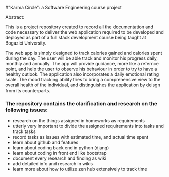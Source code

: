
#"Karma Circle": a Software Engineering course project 
  

  Abstract:

  This is a project repository created to record all the documentation and code necessary to deliver the web application required to be developed and deployed as part of a full stack development course being taught at Bogazici University.

  The web app is simply designed to track calories gained and calories spent during the day. The user will be able track and monitor his progress daily, monthly and annually. The app will provide guidance, more like a refernce point, and help the user to observe his behaviour in order to try to have a healthy outlook. The application also incorporates a daily emotional rating scale. The mood tracking ability tries to bring a comprehensive view to the overall health of the individual, and distinguishes the application by deisgn from its counterparts. 
  
### The repository contains the clarification and research on the following issues:

* research on the things assigned in homeworks as requirements
* utterly very important to divide the assigned requirements into tasks and track tasks
* record tasks as issues with estimated time,  and actual time spent
* learn about github and features
* learn about coding back end in python (djang)
* learn about coding in front end like bootstrap
* document every research and finding as wiki
* add detailed info and research in wikis
* learn more about how to utilize zen hub extensively to track time

